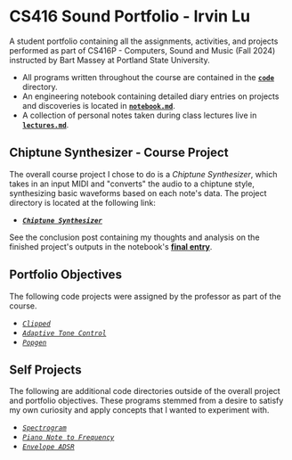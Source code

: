 # CS416 Sound Portfolio - Irvin Lu

A student portfolio containing all the assignments, activities, and projects performed as part of CS416P - Computers, Sound and Music
(Fall 2024) instructed by Bart Massey at Portland State University.

- All programs written throughout the course are contained in the [**`code`**](code) directory.
- An engineering notebook containing detailed diary entries on projects and discoveries is located in [**`notebook.md`**](notebook.md).
- A collection of personal notes taken during class lectures live in [**`lectures.md`**](lectures.md).

## Chiptune Synthesizer - Course Project

The overall course project I chose to do is a _Chiptune Synthesizer_, which takes in an input MIDI and "converts" the audio to a chiptune style, synthesizing basic waveforms based on each note's data. The project directory is located at the following link:

- [**_`Chiptune Synthesizer`_**](code/chiptune-synthesizer/)

See the conclusion post containing my thoughts and analysis on the finished project's outputs in the notebook's
[**final entry**](notebook.md#12724---chiptune-synthesizer-conclusions).

## Portfolio Objectives

The following code projects were assigned by the professor as part of the course.

- [_`Clipped`_](code/clipped)
- [_`Adaptive Tone Control`_](code/tone-control)
- [_`Popgen`_](code/popgen)

## Self Projects

The following are additional code directories outside of the overall project and portfolio objectives.
These programs stemmed from a desire to satisfy my own curiosity and apply concepts that I wanted to experiment with.

- [_`Spectrogram`_](code/spectrogram-fun/)
- [_`Piano Note to Frequency`_](code/note-to-frequency/)
- [_`Envelope ADSR`_](code/envelope-adsr/)
